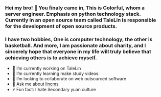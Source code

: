 ###  Hei my bro! 👋  You finaly came in, This is Colorful, whom a server engineer. Emphasis on python technology stack. Currently in an open source team called TaleLin is responsible for the development of open source products.
###  I have two hobbies, One is computer technology, the other is basketball. And more, I am passionate about charity, and I sincerely hope that everyone in my life will truly believe that achieving others is to achieve myself.

- 🔭 I’m currently working on TaleLin
- 🌱 I’m currently learning make study videos
- 👯 I’m looking to collaborate on web outsourced software
- 💬 Ask me about [lincms](https://doc.cms.talelin.com/)
- ⚡ Fun fact: I hate Secondary yuan culture

